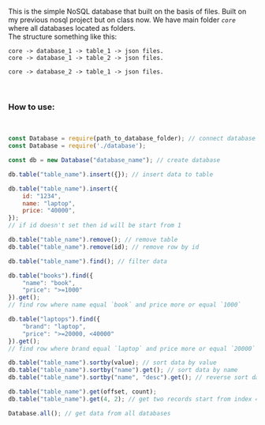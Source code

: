 This is the simple NoSQL database that built on the basis of files. Built on my previous nosql project but on class now. We have main folder *`core`* where all databases located as folders.\
The structure something like this:
```
core -> database_1 -> table_1 -> json files.
core -> database_1 -> table_2 -> json files.

core -> database_2 -> table_1 -> json files.
```
<br>

### How to use:
<br>

```javascript
const Database = require(path_to_database_folder); // connect database
const Database = require('./database');

const db = new Database("database_name"); // create database
```
```javascript
db.table("table_name").insert({}); // insert data to table

db.table("table_name").insert({
    id: "1234",
    name: "laptop",
    price: "40000",
});
// if id doesn't set then id will be start from 1
```
```javascript
db.table("table_name").remove(); // remove table
db.table("table_name").remove(id); // remove row by id
```
```javascript
db.table("table_name").find(); // filter data

db.table("books").find({
    "name": "book",
    "price": ">=1000"
}).get();
// find row where name equal `book` and price more or equal `1000`

db.table("laptops").find({
    "brand": "laptop",
    "price": ">=20000, <40000"
}).get();
// find row where brand equal `laptop` and price more or equal `20000` and less than `40000`
```
```javascript
db.table("table_name").sortby(value); // sort data by value
db.table("table_name").sortby("name").get(); // sort data by name
db.table("table_name").sortby("name", "desc").get(); // reverse sort data, default - asc
```
```javascript
db.table("table_name").get(offset, count);
db.table("table_name").get(4, 2); // get two records start from index 4
```
```javascript
Database.all(); // get data from all databases
```
